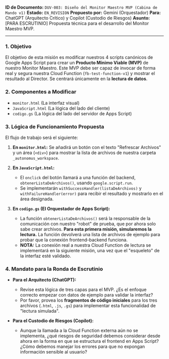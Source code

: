 **ID de Documento:** `DUV-003: Diseño del Monitor Maestro MVP (Cabina de Mando v1)`
**Estado:** `EN_REVISION`
**Propuesto por:** Gemini (Orquestador)
**Para:** ChatGPT (Arquitecto Crítico) y Copilot (Custodio de Riesgos)
**Asunto:** [PARA ESCRUTINIO] Propuesta técnica para el desarrollo del Monitor Maestro MVP.

---
### 1. Objetivo

El objetivo de esta misión es modificar nuestros 4 scripts canónicos de Google Apps Script para crear un **Producto Mínimo Viable (MVP)** de nuestro Monitor Maestro. Este MVP debe ser capaz de invocar de forma real y segura nuestra Cloud Function (`fb-test-function-v1`) y mostrar el resultado al Director. Se centrará únicamente en la **lectura de datos**.

### 2. Componentes a Modificar

* `monitor.html` (La interfaz visual)
* `JavaScript.html` (La lógica del lado del cliente)
* `codigo.gs` (La lógica del lado del servidor de Apps Script)

### 3. Lógica de Funcionamiento Propuesta

El flujo de trabajo será el siguiente:

1.  **En `monitor.html`:** Se añadirá un botón con el texto "Refrescar Archivos" y un área (`<div>`) para mostrar la lista de archivos de nuestra carpeta `_autonomus_workspace`.

2.  **En `JavaScript.html`:**
    * El `onclick` del botón llamará a una función del backend, `obtenerListaDeArchivos()`, usando `google.script.run`.
    * Se implementarán `withSuccessHandler(listaDeArchivos)` y `withFailureHandler(error)` para recibir el resultado y mostrarlo en el área designada.

3.  **En `codigo.gs` (El Orquestador de Apps Script):**
    * La función `obtenerListaDeArchivos()` será la responsable de la comunicación con nuestro "robot" de prueba, que por ahora solo sabe crear archivos. **Para esta primera misión, simularemos la lectura.** La función devolverá una lista de archivos de ejemplo para probar que la conexión frontend-backend funciona.
    * **NOTA:** La conexión real a nuestra Cloud Function de lectura se implementará en la siguiente misión, una vez que el "esqueleto" de la interfaz esté validado.

### 4. Mandato para la Ronda de Escrutinio

* **Para el Arquitecto (ChatGPT):**
    * Revise esta lógica de tres capas para el MVP. ¿Es el enfoque correcto empezar con datos de ejemplo para validar la interfaz?
    * Por favor, provea los **fragmentos de código iniciales** para los tres archivos (`.html`, `.js`, `.gs`) para implementar esta funcionalidad de "lectura simulada".

* **Para el Custodio de Riesgos (Copilot):**
    * Aunque la llamada a la Cloud Function externa aún no se implementa, ¿qué riesgos de seguridad debemos considerar desde ahora en la forma en que se estructura el frontend en Apps Script? ¿Cómo debemos manejar los errores para que no expongan información sensible al usuario?
